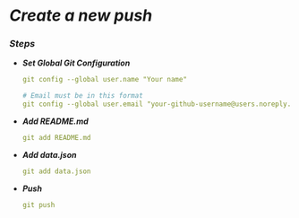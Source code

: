 # _**Create a new push**_

### _**Steps**_

- _**Set Global Git Configuration**_

  ```yml
  git config --global user.name "Your name"

  # Email must be in this format
  git config --global user.email "your-github-username@users.noreply.github.com"
  ```

- _**Add README.md**_

  ```yml
  git add README.md
  ```

- _**Add data.json**_

  ```yml
  git add data.json
  ```

- _**Push**_

  ```yml
  git push
  ```
